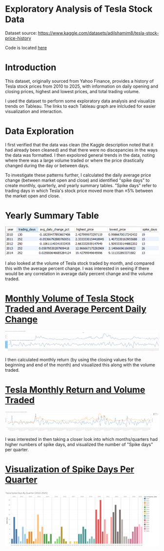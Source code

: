 # Exploratory Analysis of Tesla Stock Data
Dataset source: https://www.kaggle.com/datasets/adilshamim8/tesla-stock-price-history

Code is located [here](https://github.com/ijuzu/Tesla-Stock-Exploratory-Analysis/blob/main/Tesla_stock_data.csv)

# Introduction 
This dataset, originally sourced from Yahoo Finance, provides a history of Tesla stock prices from 2010 to 2025, with information on daily opening and closing prices, highest and lowest prices, and total trading volume.  

I used the dataset to perform some exploratory data analysis and visualize trends on Tableau. The links to each Tableau graph are inlcluded for easier visualization and interaction. 

# Data Exploration
I first verified that the data was clean (the Kaggle description noted that it had already been cleaned) and that there were no discepancies in the ways the data was formatted. 
I then expolored general trends in the data, noting where there was a large volume traded or where the price drastically changed during the day or between days. 

To investigate these patterns further, I calculated the daily average price change (between market open and close) and identified "spike days" to create monthly, quarterly, and yearly summary tables. "Spike days" refer to trading days in which Tesla's stock price moved more than ±5% between the market open and close. 

# Yearly Summary Table
![Tesla Stock Price - Yearly Summary](https://github.com/ijuzu/Tesla-Stock-Exploratory-Analysis/blob/main/Yearly%20Summary%20Table.PNG)

I also looked at the volume of Tesla stock traded by month, and compared this with the average percent change. I was interested in seeing if there would be any correlation in average daily percent change and the volume traded.
# [Monthly Volume of Tesla Stock Traded and Average Percent Daily Change](https://public.tableau.com/views/MonthlyVolumeofTeslaStockTradedwithAverageDailyChange2010-2025/MontlyVolume?:language=en-US&publish=yes&:sid=&:redirect=auth&:display_count=n&:origin=viz_share_link)
![Monthly Volume of Tesla Stock Traded With Average Percent Change](https://github.com/ijuzu/Tesla-Stock-Exploratory-Analysis/blob/main/Montly%20Volume%20With%20Average%20Percent%20Daily%20Change.png)

I then calculated monthly return (by using the closing values for the beginning and end of the month) and visualized this along with the volume traded. 
# [Tesla Monthly Return and Volume Traded](https://public.tableau.com/views/TeslaMontlyReturnandVolumeTraded2010-2025/MonthlyReturnPercentage?:language=en-US&:sid=&:redirect=auth&:display_count=n&:origin=viz_share_link)
![Tesla Monthly Return and Volume Traded](https://github.com/ijuzu/Tesla-Stock-Exploratory-Analysis/blob/main/Tesla%20Monthly%20Return%20Percentage%20and%20Volume%20Traded.png)

I was interested in then taking a closer look into which months/quarters had higher numbers of spike days, and visualized the number of "Spike days" per quarter.
# [Visualization of Spike Days Per Quarter](https://public.tableau.com/views/TeslaSpikeDaysByQuarter2010-2025/QuarterlySummary?:language=en-US&:sid=&:redirect=auth&:display_count=n&:origin=viz_share_link)
![Visualization of "Spike Days" Per Quarter](https://github.com/ijuzu/Tesla-Stock-Exploratory-Analysis/blob/main/Visualization%20of%20Quarterly%20Spikes.png)



